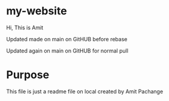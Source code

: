 # my-website
Hi, This is Amit

Updated made on main on GitHUB before rebase

Updated again on main on GitHUB for normal pull


# Purpose
This file is just a readme file on local 
created by Amit Pachange